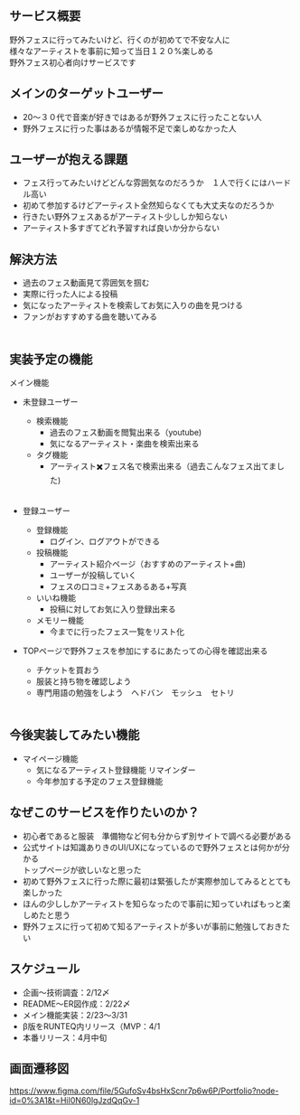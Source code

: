 ##  サービス概要
野外フェスに行ってみたいけど、行くのが初めてで不安な人に  
様々なアーティストを事前に知って当日１２０%楽しめる  
野外フェス初心者向けサービスです

##  メインのターゲットユーザー
* 20〜３０代で音楽が好きではあるが野外フェスに行ったことない人  
* 野外フェスに行った事はあるが情報不足で楽しめなかった人

##  ユーザーが抱える課題
* フェス行ってみたいけどどんな雰囲気なのだろうか　１人で行くにはハードル高い  
* 初めて参加するけどアーティスト全然知らなくても大丈夫なのだろうか  
* 行きたい野外フェスあるがアーティスト少ししか知らない  
* アーティスト多すぎてどれ予習すれば良いか分からない  

##  解決方法
* 過去のフェス動画見て雰囲気を掴む  
* 実際に行った人による投稿  
* 気になったアーティストを検索してお気に入りの曲を見つける  
* ファンがおすすめする曲を聴いてみる  
　　　
##  実装予定の機能
メイン機能
* 未登録ユーザー  
  * 検索機能  
    * 過去のフェス動画を閲覧出来る（youtube)  
    * 気になるアーティスト・楽曲を検索出来る  
  * タグ機能  
    * アーティスト✖️フェス名で検索出来る（過去こんなフェス出てました)  
　　
* 登録ユーザー  
  * 登録機能  
    * ログイン、ログアウトができる  
  * 投稿機能  
    * アーティスト紹介ページ（おすすめのアーティスト+曲)  
    * ユーザーが投稿していく  
    * フェスの口コミ+フェスあるある+写真  
  * いいね機能  
    * 投稿に対してお気に入り登録出来る  
  * メモリー機能  
    * 今までに行ったフェス一覧をリスト化   

* TOPページで野外フェスを参加にするにあたっての心得を確認出来る  
  * チケットを買おう
  * 服装と持ち物を確認しよう
  * 専門用語の勉強をしよう　ヘドバン　モッシュ　セトリ
　　　　　　　　　
##  今後実装してみたい機能
* マイページ機能  
  * 気になるアーティスト登録機能 リマインダー  
  * 今年参加する予定のフェス登録機能  

##  なぜこのサービスを作りたいのか？
* 初心者であると服装　準備物など何も分からず別サイトで調べる必要がある  
* 公式サイトは知識ありきのUI/UXになっているので野外フェスとは何かが分かる  
  トップページが欲しいなと思った  
* 初めて野外フェスに行った際に最初は緊張したが実際参加してみるととても楽しかった  
* ほんの少ししかアーティストを知らなったので事前に知っていればもっと楽しめたと思う  
* 野外フェスに行って初めて知るアーティストが多いが事前に勉強しておきたい  

## スケジュール
* 企画〜技術調査：2/12〆
* README〜ER図作成：2/22〆
* メイン機能実装：2/23〜3/31
* β版をRUNTEQ内リリース（MVP：4/1
* 本番リリース：4月中旬

## 画面遷移図
https://www.figma.com/file/5GufoSv4bsHxScnr7p6w6P/Portfolio?node-id=0%3A1&t=HiI0N60lgJzdQqGv-1